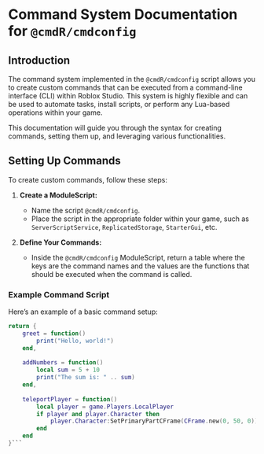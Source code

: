 # Command System Documentation for `@cmdR/cmdconfig`

## Introduction
The command system implemented in the `@cmdR/cmdconfig` script allows you to create custom commands that can be executed from a command-line interface (CLI) within Roblox Studio. This system is highly flexible and can be used to automate tasks, install scripts, or perform any Lua-based operations within your game.

This documentation will guide you through the syntax for creating commands, setting them up, and leveraging various functionalities.

## Setting Up Commands

To create custom commands, follow these steps:

1. **Create a ModuleScript:**
   - Name the script `@cmdR/cmdconfig`.
   - Place the script in the appropriate folder within your game, such as `ServerScriptService`, `ReplicatedStorage`, `StarterGui`, etc.

2. **Define Your Commands:**
   - Inside the `@cmdR/cmdconfig` ModuleScript, return a table where the keys are the command names and the values are the functions that should be executed when the command is called.

### Example Command Script

Here’s an example of a basic command setup:

```lua
return {
    greet = function()
        print("Hello, world!")
    end,
    
    addNumbers = function()
        local sum = 5 + 10
        print("The sum is: " .. sum)
    end,
    
    teleportPlayer = function()
        local player = game.Players.LocalPlayer
        if player and player.Character then
            player.Character:SetPrimaryPartCFrame(CFrame.new(0, 50, 0))
        end
    end
}```
